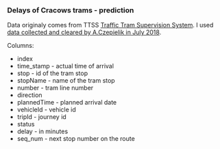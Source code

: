 ### Delays of Cracows trams - prediction

Data originaly comes from  TTSS [Traffic Tram Supervision System](http://www.ttss.krakow.pl/internetservice/). I used [data collected and cleared by A.Czepielik in July 2018](https://github.com/aczepielik/KRKtram/tree/master/reports).


Columns:

* index	
* time_stamp - actual time of arrival
* stop - id of the tram stop
* stopName - name of the tram stop
* number - tram line number
* direction	
* plannedTime - planned arrival date
* vehicleId	- vehicle id
* tripId - journey id
* status	
* delay	- in minutes
* seq_num - next stop number on the route
